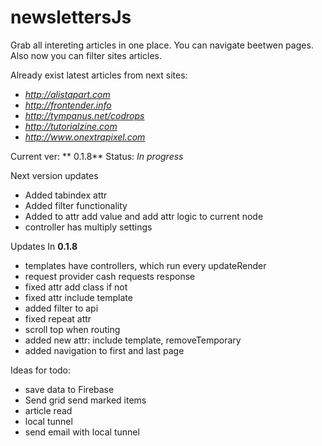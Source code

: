 #  newslettersJs

Grab all intereting articles in one place. You can navigate beetwen pages.
Also now you can filter sites articles.

Already exist latest articles from next sites:

* *http://alistapart.com*
* *http://frontender.info*
* *http://tympanus.net/codrops*
* *http://tutorialzine.com*
* *http://www.onextrapixel.com*

Current ver: ** 0.1.8** Status: *In progress*

Next version updates

* Added tabindex attr
* Added filter functionality
* Added to attr add value and add attr logic to current node
* controller has multiply settings

Updates In **0.1.8**

* templates have controllers, which run every updateRender
* request provider cash requests response
* fixed attr add class if not
* fixed attr include template
* added filter to api
* fixed repeat attr
* scroll top when routing
* added new attr: include template, removeTemporary
* added navigation to first and last page

Ideas for todo:

* save data to Firebase
* Send grid send marked items
* article read
* local tunnel
* send email with local tunnel